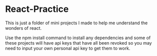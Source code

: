# React-Practice
This is just a folder of mini projects I made to help me understand the wonders of react.

Use the npm install command to install any dependencies and some of these projects will have api keys that have all been revoked so you may need to input your own personal api key to get them to work.

